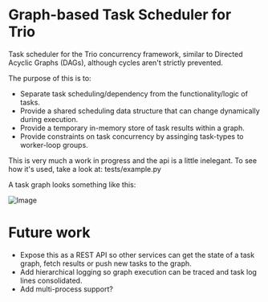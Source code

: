 # Graph-based Task Scheduler for Trio

Task scheduler for the Trio concurrency framework, similar to Directed Acyclic Graphs (DAGs), although cycles aren't strictly prevented.

The purpose of this is to:

* Separate task scheduling/dependency from the functionality/logic of tasks.
* Provide a shared scheduling data structure that can change dynamically during execution.
* Provide a temporary in-memory store of task results within a graph.
* Provide constraints on task concurrency by assinging task-types to worker-loop groups.

This is very much a work in progress and the api is a little inelegant. To see how it's used, take a look at: tests/example.py

A task graph looks something like this:

![Image](https://i.ibb.co/WcsFR7Z/tmp-exmple-graph.png)

# Future work
* Expose this as a REST API so other services can get the state of a task graph, fetch results or push new tasks to the graph. 
* Add hierarchical logging so graph execution can be traced and task log lines consolidated.
* Add multi-process support?
